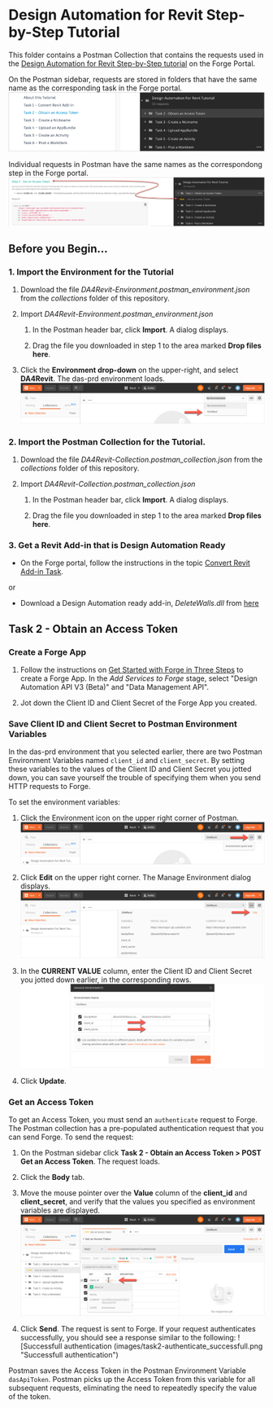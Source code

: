 # Design Automation for Revit Step-by-Step Tutorial

This folder contains a Postman Collection that contains the requests used in the [Design Automation for Revit Step-by-Step tutorial](https://dev.forge.autodesk.com/en/docs/design-automation/v3/tutorials/revit-edit/?sha=6120_10) on the Forge Portal. 

On the Postman sidebar, requests are stored in folders that have the same name as the corresponding task in the Forge portal.
![Forge portal menu to Postman](images/forge_portal_menu_2_postman_menu.png "Forge portal task to Postman mapping")

Individual requests in Postman have the same names as the correspondong step in the Forge portal.
![Forge portal steps to Postman](images/forge_portal_steps_2_postman_menu.png "Forge portal task to Postman mapping")

## Before you Begin...

### 1. Import the Environment for the Tutorial

1. Download the file *DA4Revit-Environment.postman_environment.json* from the *collections* folder of this repository.

2. Import *DA4Revit-Environment.postman_environment.json*

    1. In the Postman header bar, click **Import**. A dialog displays.

    2. Drag the file you downloaded in step 1 to the area marked **Drop files here**.

3. Click the **Environment drop-down** on the upper-right, and select **DA4Revit**. The das-prd environment loads.
   ![Postman Environment drop-down](images/postman_environment_dropdown.png "Postman Environment drop-down")

### 2. Import the Postman Collection for the Tutorial.

1. Download the file *DA4Revit-Collection.postman_collection.json* from  the *collections* folder of this repository.

2. Import *DA4Revit-Collection.postman_collection.json*

    1. In the Postman header bar, click **Import**. A dialog displays.

    2. Drag the file you downloaded in step 1 to the area marked **Drop files here**.

### 3. Get a Revit Add-in that is Design Automation Ready 

- On the Forge portal, follow the instructions in the topic [Convert Revit Add-in Task](https://dev.forge.autodesk.com/en/docs/design-automation/v3/tutorials/revit-edit/step1-convert-addin/?sha=6120_10).

or

- Download a Design Automation ready add-in, *DeleteWalls.dll* from [here](/en/docs/design-automation/v3/tutorial_data/DeleteWalls-dll.zip)

## Task 2 - Obtain an Access Token

### Create a Forge App

1. Follow the instructions on [Get Started with Forge in Three Steps](https://dev.forge.autodesk.com/developer/start-now/signup) 
to create a Forge App. In the *Add Services to Forge* stage, select  "Design Automation API V3 (Beta)" and "Data Management API".

2. Jot down the Client ID and Client Secret of the Forge App you created.

### Save Client ID and Client Secret to Postman Environment Variables

In the das-prd environment that you selected earlier, there are two Postman Environment Variables named `client_id` and `client_secret`. By setting these variables to the values of the Client ID and Client Secret you jotted down, you can save yourself the trouble of specifying them when you send HTTP requests to Forge. 

To set the environment variables:

1. Click the Environment icon on the upper right corner of Postman. 
   ![Environment quick look icon](images/task2-environment_quick_look_icon.png "Environment quick look icon")

2. Click **Edit** on the upper right corner. The Manage Environment dialog displays.
   ![Environment edit button](images/task2-environment_edit_button.png "Environment edit button")

3. In the **CURRENT VALUE** column, enter the Client ID and Client Secret you jotted down earlier, in the corresponding rows.
   ![Client Id and Client Secret](images/task2-environment_variables_grid.png "Client Id and Client Secret") 

4. Click **Update**.

### Get an Access Token

To get an Access Token, you must send an `authenticate` request to Forge. The Postman collection has a pre-populated authentication request that you can send Forge. To send the request:

1. On the Postman sidebar click **Task 2 - Obtain an Access Token > POST Get an Access Token**. The request loads.

2. Click the **Body** tab.

3. Move the mouse pointer over the **Value** column of the **client_id** and **client_secret**, and verify that the values you specified as environment variables are displayed.
   ![Preview Client Id and Client Secret](images/task2-preview_environment_variables.png "Preview Client Id and Client Secret") 

4. Click **Send**. The request is sent to Forge. If your request authenticates successfully, you should see a response similar to the following:
![Successfull authentication (images/task2-authenticate_successfull.png "Successfull authentication") 

Postman saves the Access Token in the Postman Environment Variable `dasApiToken`. Postman picks up the Access Token from this variable for all subsequent requests, eliminating the need to repeatedly specify the value of the token.






